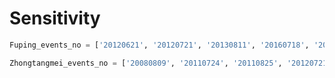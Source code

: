 # Sensitivity 


```python
Fuping_events_no = ['20120621', '20120721', '20130811', '20160718', '20190804', '20200717', '20200801', '20200824']
```



```python
Zhongtangmei_events_no = ['20080809', '20110724', '20110825', '20120721', '20160719', '20180707', '20190722', '20190804', '20200718', '20200823']
```

